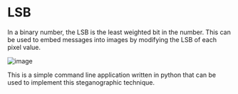 # LSB

 In a binary number, the LSB is the least weighted bit in the number. This can be used to embed messages into images by modifying the LSB of each pixel value. 
 
 ![image](https://user-images.githubusercontent.com/31475621/196568882-795306eb-cc47-469d-b43d-30b142f8c452.png)

 
 
 This is a simple command line application written in python that can be used to implement this steganographic technique.
